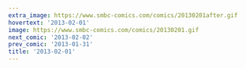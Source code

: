```yaml
---
extra_image: https://www.smbc-comics.com/comics/20130201after.gif
hovertext: '2013-02-01'
image: https://www.smbc-comics.com/comics/20130201.gif
next_comic: '2013-02-02'
prev_comic: '2013-01-31'
title: '2013-02-01'
---
```


